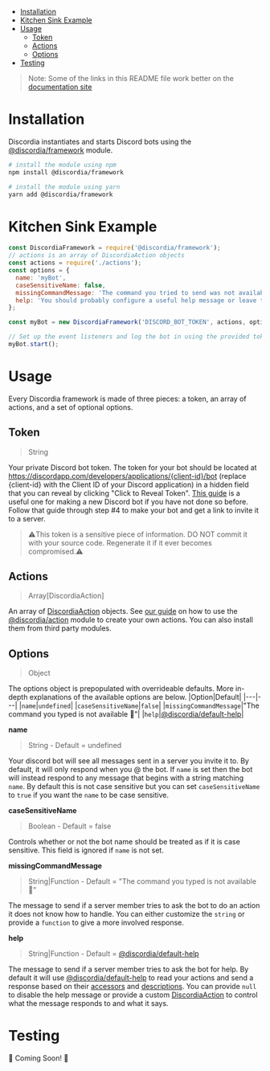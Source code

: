 - [Installation](#installation)
- [Kitchen Sink Example](#kitchen-sink-example)
- [Usage](#usage)
  - [Token](#token)
  - [Actions](#actions)
  - [Options](#options)
- [Testing](#testing)

>Note: Some of the links in this README file work better on the [documentation site](https://mfasman95.github.io/discordia/)

# Installation
Discordia instantiates and starts Discord bots using the [@discordia/framework](https://github.com/mfasman95/discordia/tree/master/packages/framework) module.
```bash
# install the module using npm
npm install @discordia/framework

# install the module using yarn
yarn add @discordia/framework
```

# Kitchen Sink Example
```js
const DiscordiaFramework = require('@discordia/framework');
// actions is an array of DiscordiaAction objects
const actions = require('./actions');
const options = {
  name: 'myBot',
  caseSensitiveName: false,
  missingCommandMessage: 'The command you tried to send was not available',
  help: 'You should probably configure a useful help message or leave the default',
};

const myBot = new DiscordiaFramework('DISCORD_BOT_TOKEN', actions, options);

// Set up the event listeners and log the bot in using the provided token
myBot.start();
```

# Usage
Every Discordia framework is made of three pieces: a token, an array of actions, and a set of optional options.

## Token
>String

Your private Discord bot token. The token for your bot should be located at https://discordapp.com/developers/applications/{client-id}/bot (replace {client-id} with the Client ID of your Discord application) in a hidden field that you can reveal by clicking "Click to Reveal Token". [This guide](https://www.digitaltrends.com/gaming/how-to-make-a-discord-bot/) is a useful one for making a new Discord bot if you have not done so before. Follow that guide through step #4 to make your bot and get a link to invite it to a server.

>⚠️This token is a sensitive piece of information. DO NOT commit it with your source code. Regenerate it if it ever becomes compromised.⚠️

## Actions
>Array[DiscordiaAction]

An array of [DiscordiaAction](api#DiscordiaAction) objects. See [our guide](gs_write_an_action) on how to use the [@discordia/action](https://github.com/mfasman95/discordia/tree/master/packages/action) module to create your own actions. You can also install them from third party modules.

## Options
>Object

The options object is prepopulated with overrideable defaults. More in-depth explanations of the available options are below.
|Option|Default|
|---|---|
|`name`|`undefined`|
|`caseSensitiveName`|`false`|
|`missingCommandMessage`|"The command you typed is not available 🙁"|
|`help`|[@discordia/default-help](https://github.com/mfasman95/discordia/tree/master/packages/default-help)|

**name**
>String - Default = undefined

Your discord bot will see all messages sent in a server you invite it to. By default, it will only respond when you @ the bot. If `name` is set then the bot will instead respond to any message that begins with a string matching `name`. By default this is not case sensitive but you can set `caseSensitiveName` to `true` if you want the `name` to be case sensitive.

**caseSensitiveName**
>Boolean - Default = false

Controls whether or not the bot name should be treated as if it is case sensitive. This field is ignored if `name` is not set.

**missingCommandMessage**
>String|Function - Default = "The command you typed is not available 🙁"

The message to send if a server member tries to ask the bot to do an action it does not know how to handle. You can either customize the `string` or provide a `function` to give a more involved response.

**help**
>String|Function - Default = [@discordia/default-help](https://github.com/mfasman95/discordia/tree/master/packages/default-help)

The message to send if a server member tries to ask the bot for help. By default it will use [@discordia/default-help](https://github.com/mfasman95/discordia/tree/master/packages/default-help) to read your actions and send a response based on their [accessors](action#accessor) and [descriptions](action#description). You can provide `null` to disable the help message or provide a custom [DiscordiaAction](api#DiscordiaAction) to control what the message responds to and what it says.

# Testing
🚧 Coming Soon! 🚧